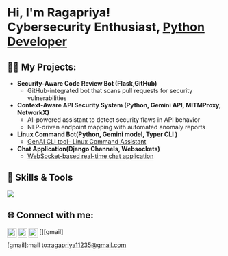 <h1>Hi, I'm Ragapriya! <br/><a href="https://github.com/Ragaspace2004"></a>Cybersecurity Enthusiast, <a href="https://www.linkedin.com/in/ragapriyakarthikeyancybersecuritypythondeveloper">Python Developer</a></h1>

<h2>👨‍💻 My Projects:</h2>

- <b>Security-Aware Code Review Bot (Flask,GitHub)</b>
  - GitHub-integrated bot that scans pull requests for security vulnerabilities
- <b> Context-Aware API Security System (Python, Gemini API, MITMProxy, NetworkX) </b>
  -  AI-powered assistant to detect security flaws in API behavior
  -  NLP-driven endpoint mapping with automated anomaly reports 
- <b>Linux Command Bot(Python, Gemini model, Typer CLI )</b>
  - [GenAI CLI tool- Linux Command Assistant](https://github.com/Ragaspace2004/Linux-Command-Bot)
- <b>Chat Application(Django Channels, Websockets)</b>
  - [WebSocket-based real-time chat application](https://github.com/Ragaspace2004/Django_ChatApp)
<h2> 💪 Skills & Tools  </h2>
  
<p>
  <img src="https://skillicons.dev/icons?i=python,flask,django,java,mysql,mongodb,linux,github,vscode" />
</p>
<h2> 🌐 Connect with me:</h2>

[<img align="left" alt="Ragapriya | LinkedIn" width="22px" src="https://cdn.jsdelivr.net/npm/simple-icons@v3/icons/linkedin.svg" />][linkedin]
[<img align="left" alt="Ragapriya | Instagram" width="22px" src="https://cdn.jsdelivr.net/npm/simple-icons@v3/icons/instagram.svg" />][instagram]
[<img align="left" alt="Ragapriya | Email" width="22px" src="https://cdn.jsdelivr.net/npm/simple-icons@3.13.0/icons/gmail.svg" />][gmail]

[instagram]: https://www.instagram.com/ra9a_v3rv3
[linkedin]: https://www.linkedin.com/in/ragapriyakarthikeyancybersecuritypythondeveloper
[gmail]:mail to:ragapriya11235@gmail.com

<!--
**joshmadakor1/joshmadakor1** is a ✨ _special_ ✨ repository because its `README.md` (this file) appears on your GitHub profile.

Here are some ideas to get you started:

- 🔭 I’m currently working on ...
- 🌱 I’m currently learning ...
- 👯 I’m looking to collaborate on ...
- 🤔 I’m looking for help with ...
- 💬 Ask me about ...
- 📫 How to reach me: ...
- 😄 Pronouns: ...
- ⚡ Fun fact: ...
-->
